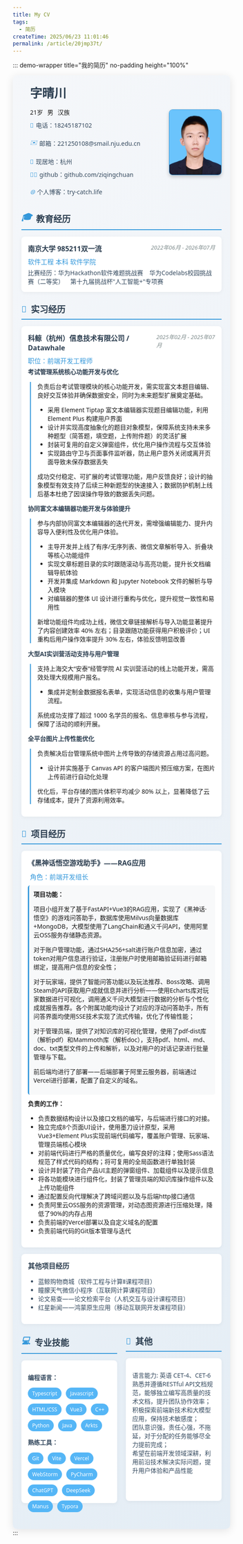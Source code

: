 ```yaml
---
title: My CV
tags:
  - 简历
createTime: 2025/06/23 11:01:46
permalink: /article/20jmp37t/
---
```

::: demo-wrapper title="我的简历" no-padding height="100%"
<style scoped>
.resume-container {
  font-family: 'Segoe UI', Tahoma, Geneva, Verdana, sans-serif;
  max-height: 100%;
  overflow-y: auto;
  padding: 20px;
  background: linear-gradient(135deg, #f5f7fa 0%, #e4edf5 100%);
  border-radius: 10px;
  box-shadow: 0 4px 20px rgba(0, 0, 0, 0.1);
}

.header {
  display: flex;
  justify-content: space-between;
  align-items: center;
  margin-bottom: 10px;
  padding-bottom: 15px;
}

.profile-img {
  width: 120px;
  height: 150px;
  border-radius: 8px;
  border: 1px solid #3498db;
  display: flex;
  align-items: center;
  justify-content: center;
  color: white;
  font-weight: bold;
  text-align: center;
  box-shadow: 0 4px 8px rgba(0, 0, 0, 0.2);
}

.personal-info {
  flex: 1;
  padding-left: 20px;
}

.name {
  font-size: 28px;
  font-weight: bold;
  color: #2c3e50;
  margin-bottom: 5px;
}

.contact-info {
  display: flex;
  flex-wrap: wrap;
  gap: 20px;
  margin-bottom: 10px;
}

.contact-item {
  display: flex;
  align-items: center;
  font-size: 14px;
  color: #34495e;
}

.contact-item i {
  margin-right: 5px;
  color: #3498db;
}

.basic-info {
  display: flex;
  gap: 10px;
  font-size: 14px;
  margin-top: 15px;
}

.section {
  margin-bottom: 25px;
}

.section-title {
  font-size: 20px;
  font-weight: bold;
  color: #2c3e50;
  padding-bottom: 8px;
  border-bottom: 2px solid #3498db;
  margin-bottom: 15px;
  display: flex;
  align-items: center;
}

.section-title i {
  margin-right: 10px;
  color: #3498db;
}

.col-wrap {
  display: grid;
  grid-template-columns: repeat(2, 1fr);
  gap: 20px;
}

@media (max-width: 768px) {
  .col-wrap { 
    grid-template-columns: 1fr; 
  }
}

.item {
  background: white;
  padding: 15px;
  border-radius: 8px;
  box-shadow: 0 2px 10px rgba(0, 0, 0, 0.05);
  margin-bottom: 15px;
  transition: transform 0.3s ease;
}

.item:hover {
  transform: translateY(-5px);
  box-shadow: 0 5px 15px rgba(0, 0, 0, 0.1);
}

.item-header {
  display: flex;
  justify-content: space-between;
  margin-bottom: 8px;
}

.item-title {
  font-weight: bold;
  color: #2c3e50;
  font-size: 16px;
}

.item-subtitle {
  color: #3498db;
  font-size: 15px;
}

.item-date {
  color: #7f8c8d;
  font-size: 13px;
  font-style: italic;
}

.item-content {
  font-size: 14px;
  color: #34495e;
}

.star-rating {
  color: #f39c12;
  margin-top: 5px;
}

.skills {
  display: flex;
  flex-wrap: wrap;
  gap: 10px;
  margin-top: 10px;
}

.skill-tag {
  background: #55b6f6;
  color: white;
  padding: 5px 10px;
  border-radius: 20px;
  font-size: 12px;
}

.sar-item {
  margin-bottom: 10px;
}

.sar-title {
  font-weight: bold;
  color: #2c3e50;
  margin-bottom: 5px;
}

.sar-content {
  padding-left: 15px;
  border-left: 2px solid #3498db;
  margin-left: 5px;
}

.project-feature {
  background: #f8f9fa;
  padding: 10px;
  border-radius: 5px;
  margin: 10px 0;
  border-left: 3px solid #3498db;
}

.responsibility {
  margin-top: 8px;
}

@media print {
  .resume-container {
    box-shadow: none;
    padding: 10px;
  }
}
</style>

<div class="resume-container">
  <!-- 个人信息头部 -->
  <div class="header">
    <div class="personal-info">
      <div class="name">字晴川</div>
      <div class="basic-info">
        <div>21岁</div>
        <div>男</div>
        <div>汉族</div>
      </div>
      <div class="contact-info" style="margin-top: 10px;">
        <div class="contact-item"><i>📱</i>电话：18245187102</div>
        <div class="contact-item"><i>✉️</i>邮箱：221250108@smail.nju.edu.cn</div>
        <div class="contact-item"><i>📍</i>现居地：杭州</div>
      </div>
      <div class="contact-info">
        <div class="contact-item"><i>👨‍💻</i>github：github.com/ziqingchuan</div>
        <div class="contact-item"><i>🌐</i>个人博客：try-catch.life</div>
      </div>
    </div>
    <img src="/myself.png" class="profile-img" alt="个人照片" />
  </div>

  <!-- 教育经历 -->
  <div class="section">
    <div class="section-title"><i>🎓</i>教育经历</div>
    <div class="item">
      <div class="item-header">
        <div class="item-title">南京大学 985211双一流</div>
        <div class="item-date">2022年06月 - 2026年07月</div>
      </div>
      <div class="item-subtitle">软件工程 本科 软件学院</div>
      <div class="item-content" style="margin-top: 5px;">比赛经历：华为Hackathon软件难题挑战赛  &nbsp;&nbsp 华为Codelabs校园挑战赛（二等奖） &nbsp;&nbsp 第十九届挑战杯"人工智能+"专项赛</div>
    </div>
  </div>

  <!-- 实习经历 -->
  <div class="section">
    <div class="section-title"><i>💼</i>实习经历</div>
    <div class="item">
      <div class="item-header">
        <div class="item-title">科鲸（杭州）信息技术有限公司 / Datawhale</div>
        <div class="item-date">2025年02月 - 2025年07月</div>
      </div>
      <div class="item-subtitle">职位：前端开发工程师</div>
      <div class="sar-item" style="margin-top: 5px;">
        <div class="sar-title">考试管理系统核心功能开发与优化</div>
        <div class="sar-content">
          <p>负责后台考试管理模块的核心功能开发，需实现富文本题目编辑、良好交互体验并确保数据安全，同时为未来题型扩展奠定基础。</p>
          <ul>
            <li>采用 Element Tiptap 富文本编辑器实现题目编辑功能，利用 Element Plus 构建用户界面</li>
            <li>设计并实现高度抽象化的题目对象模型，保障系统支持未来多种题型（简答题，填空题，上传附件题）的灵活扩展</li>
            <li>封装可复用的自定义弹窗组件，优化用户操作流程与交互体验</li>
            <li>实现路由守卫与页面事件监听器，防止用户意外关闭或离开页面导致未保存数据丢失</li>
          </ul>
          <p>成功交付稳定、可扩展的考试管理功能，用户反馈良好；设计的抽象模型有效支持了后续三种新题型的快速接入；数据防护机制上线后基本杜绝了因误操作导致的数据丢失问题。</p>
        </div>
      </div>
      <div class="sar-item">
        <div class="sar-title">协同富文本编辑器功能开发与体验提升</div>
        <div class="sar-content">
          <p>参与内部协同富文本编辑器的迭代开发，需增强编辑能力、提升内容导入便利性及优化用户体验。</p>
          <ul>
            <li>主导开发并上线了有序/无序列表、微信文章解析导入、折叠块等核心功能组件</li>
            <li>实现文章标题目录的实时跟随滚动与高亮功能，提升长文档编辑导航体验</li>
            <li>开发并集成 Markdown 和 Jupyter Notebook 文件的解析与导入模块</li>
            <li>对编辑器的整体 UI 设计进行重构与优化，提升视觉一致性和易用性</li>
          </ul>
          <p>新增功能组件均成功上线，微信文章链接解析与导入功能显著提升了内容创建效率 40% 左右；目录跟随功能获得用户积极评价；UI 重构后用户操作效率提升 30% 左右，体验反馈明显改善</p>
        </div>
      </div>
      <div class="sar-item">
        <div class="sar-title">大型AI实训营活动支持与用户管理</div>
        <div class="sar-content">
          <p>支持上海交大“安泰”经管学院 AI 实训营活动的线上功能开发，需高效处理大规模用户报名。</p>
          <ul>
            <li>集成并定制金数据报名表单，实现活动信息的收集与用户管理流程。</li>
          </ul>
          <p>系统成功支撑了超过 1000 名学员的报名、信息审核与参与流程，保障了活动的顺利开展。</p>
        </div>
      </div>
      <div class="sar-item">
        <div class="sar-title">全平台图片上传性能优化</div>
        <div class="sar-content">
          <p>负责解决后台管理系统中图片上传导致的存储资源占用过高问题。</p>
          <ul>
            <li>设计并实施基于 Canvas API 的客户端图片预压缩方案，在图片上传前进行自动化处理</li>
          </ul>
          <p>优化后，平台存储的图片体积平均减少 80% 以上，显著降低了云存储成本，提升了资源利用效率。</p>
        </div>
      </div>
    </div>
  </div>

  <!-- 项目经历 -->
  <div class="section">
    <div class="section-title"><i>🚀</i>项目经历</div>
    <div class="item">
      <div class="item-header" style="flex-direction: column;">
        <div class="item-title">《黑神话悟空游戏助手》——RAG应用</div>
        <div class="item-subtitle" style="margin-top: 10px; margin-left: 5px">角色：前端开发组长</div>
      </div>
      <div class="project-feature">
        <strong>项目功能：</strong>
        <p>
            项目小组开发了基于FastAPI+Vue3的RAG应用，实现了《黑神话·悟空》的游戏问答助手，数据库使用Milvus向量数据库+MongoDB，大模型使用了LangChain和通义千问API，使用阿里云OSS服务存储静态资源。
        </p>
        <p>
            对于账户管理功能，通过SHA256+salt进行账户信息加密，通过token对用户信息进行验证，注册账户时使用邮箱验证码进行邮箱绑定，提高用户信息的安全性；
        </p>
        <p>
            对于玩家端，提供了智能问答功能以及玩法推荐、Boss攻略、调用Steam的API获取用户成就信息并进行分析——使用Echarts库对玩家数据进行可视化，调用通义千问大模型进行数据的分析与个性化成就报告推荐。各个附属功能均设计了对应的浮动问答助手，所有问答界面均使用SSE技术实现了流式传输，优化了传输性能；
        </p>
        <p> 
            对于管理员端，提供了对知识库的可视化管理，使用了pdf-dist库（解析pdf）和Mammoth库（解析doc），支持pdf、html、md、doc、txt类型文件的上传和解析，以及对用户的对话记录进行批量管理与下载。
        </p>
        <p>
            前后端均进行了部署——后端部署于阿里云服务器，前端通过Vercel进行部署，配置了自定义的域名。
        </p>
      </div>
      <div class="responsibility">
        <strong>负责的工作：</strong>
        <ul>
          <li>负责数据结构设计以及接口文档的编写，与后端进行接口的对接。</li>
          <li>独立完成8个页面UI设计，使用墨刀设计原型，采用Vue3+Element Plus实现前端代码编写，覆盖账户管理、玩家端、管理员端核心模块</li>
          <li>对前端代码进行严格的质量优化，编写良好的注释；使用Sass语法规范了样式代码的结构；将可复用的全局函数进行单独封装</li>
          <li>设计并封装了符合产品UI主题的弹窗组件、加载组件以及提示信息</li>
          <li>将各功能模块进行组件化，封装了管理员端的知识库操作组件以及上传功能组件</li>
          <li>通过配置反向代理解决了跨域问题以及与后端http接口通信</li>
          <li>负责阿里云OSS服务的资源管理，对动态图资源进行压缩处理，降低了90%的内存占用</li>
          <li>负责前端的Vercel部署以及自定义域名的配置</li>
          <li>负责前端代码的Git版本管理与迭代</li>
        </ul>
      </div>
    </div>
    <div class="item">
      <div class="item-header">
        <div class="item-title">其他项目经历</div>
      </div>
      <div class="item-content">
        <ul>
          <li>蓝鲸购物商城（软件工程与计算Ⅱ课程项目）</li>
          <li>瞳朦天气微信小程序（互联网计算课程项目）</li>
          <li>论文易查——论文检索平台（人机交互与设计课程项目）</li>
          <li>红星新闻——鸿蒙原生应用（移动互联网开发课程项目）</li>
        </ul>
      </div>
    </div>
  </div>

  <div class="col-wrap">
    <!-- 专业技能 -->
    <div class="section">
      <div class="section-title"><i>💻</i>专业技能</div>
      <div class="item" style="height: 300px">
        <div class="item-content">
          <p><strong>编程语言：</strong></p>
          <div class="skills">
            <span class="skill-tag">Typescript</span>
            <span class="skill-tag">Javascript</span>
            <span class="skill-tag">HTML/CSS</span>
            <span class="skill-tag">Vue3</span>
            <span class="skill-tag">C++</span>
            <span class="skill-tag">Python</span>
            <span class="skill-tag">Java</span>
            <span class="skill-tag">Arkts</span>
          </div>
          <p style="margin-top: 15px;"><strong>熟练工具：</strong></p>
          <div class="skills">
            <span class="skill-tag">Git</span>
            <span class="skill-tag">Vite</span>
            <span class="skill-tag">Vercel</span>
            <span class="skill-tag">WebStorm</span>
            <span class="skill-tag">PyCharm</span>
            <span class="skill-tag">ChatGPT</span>
            <span class="skill-tag">DeepSeek</span>
            <span class="skill-tag">Manus</span>
            <span class="skill-tag">Typora</span>
          </div>
        </div>
      </div>
    </div>
    <!-- 其他信息 -->
    <div class="section">
      <div class="section-title"><i>🌟</i>其他</div>
      <div class="item" style="height: 300px">
        <div class="item-content">
          <p>语言能力: 英语 CET-4、CET-6<br>
          熟悉并遵循RESTful API文档规范，能够独立编写高质量的技术文档，提升团队协作效率；<br>
          积极探索前端新技术和大模型应用，保持技术敏感度；<br>
          团队意识强，责任心强，不拖延，对于分配的任务能够尽全力提前完成；<br>
          希望在前端开发领域深耕，利用前沿技术解决实际问题，提升用户体验和产品性能</p>
        </div>
      </div>
    </div>
  </div>
</div>
:::